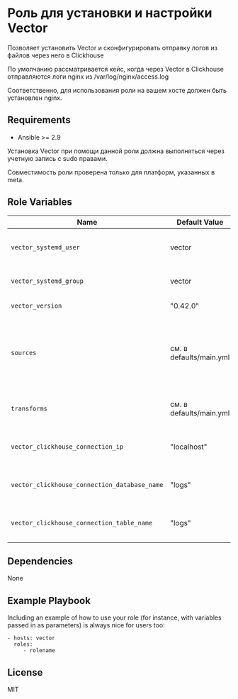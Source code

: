 Роль для установки и настройки Vector
===============================================================

Позволяет установить Vector и сконфигурировать отправку логов из файлов через него в Clickhouse

По умолчанию рассматривается кейс, когда через Vector в Clickhouse отправляются логи nginx из /var/log/nginx/access.log

Соответственно, для использования роли на вашем хосте должен быть установлен nginx.

Requirements
------------

* Ansible >= 2.9

Установка Vector при помощи данной роли должна выполняться через учетную запись с sudo правами.

Совместимость роли проверена только для платформ, указанных в meta.


Role Variables
--------------

| Name                                           | Default Value              | Description                                                                                                                                                                                                       |
| ---------------------------------------------- | -------------------------- | ----------------------------------------------------------------------------------------------------------------------------------------------------------------------------------------------------------------- |
| `vector_systemd_user`                        | vector                     | Пользователь, от имени которого будет запускаться Vector                                                                                                               |
| `vector_systemd_group`                       | vector                     | Группа от имени которой будет запускаться Vector                                                                                                                              |
| `vector_version`                             | "0.42.0"                   | Версия Vector для установки                                                                                                                                                                     |
| `sources`                                    | см. в defaults/main.yml | Перечень источников логов, в роли которых выступают файлы.<br />Этот перечень в последствии передается в конфиг Vector. |
| `transforms`                                 | см. в defaults/main.yml | Перечень трансформирования логов для отправки в Clickhouse                                                                                                              |
| `vector_clickhouse_connection_ip`            | "localhost"                | IP адрес сервера Clickhouse для подключения к нему Vector                                                                                                                          |
| `vector_clickhouse_connection_database_name` | "logs"                     | Имя базы данных Clickhouse в которую будут отправляться логи.                                                                                                           |
| `vector_clickhouse_connection_table_name`    | "logs"                     | Имя таблицы Clickhouse, в которую будут отправляться логи.                                                                                                                 |

Dependencies
------------

None

Example Playbook
----------------

Including an example of how to use your role (for instance, with variables passed in as parameters) is always nice for users too:

    - hosts: vector
      roles:
         - rolename

License
-------

MIT
